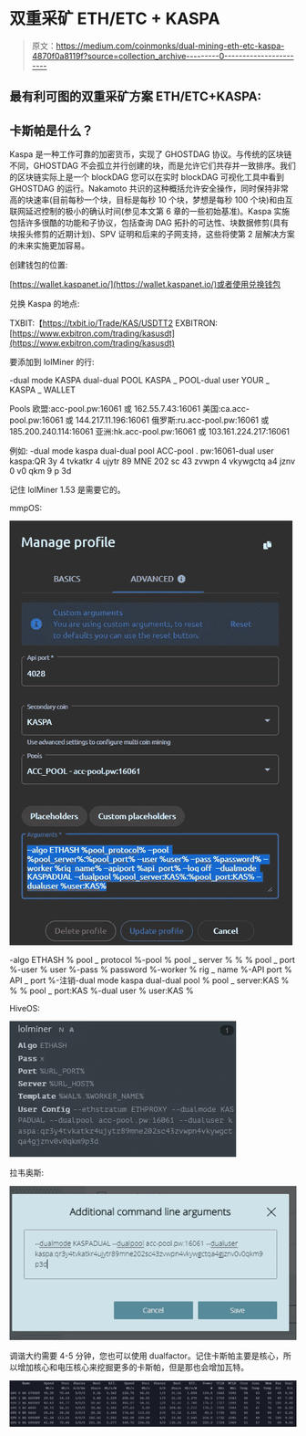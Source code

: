 # 双重采矿 ETH/ETC + KASPA

> 原文：<https://medium.com/coinmonks/dual-mining-eth-etc-kaspa-4870f0a8119f?source=collection_archive---------0----------------------->

## 最有利可图的双重采矿方案 ETH/ETC+KASPA:

## 卡斯帕是什么？

Kaspa 是一种工作可靠的加密货币，实现了 GHOSTDAG 协议。与传统的区块链不同，GHOSTDAG 不会孤立并行创建的块，而是允许它们共存并一致排序。我们的区块链实际上是一个 blockDAG 您可以在实时 blockDAG 可视化工具中看到 GHOSTDAG 的运行。Nakamoto 共识的这种概括允许安全操作，同时保持非常高的块速率(目前每秒一个块，目标是每秒 10 个块，梦想是每秒 100 个块)和由互联网延迟控制的极小的确认时间(参见本文第 6 章的一些初始基准)。Kaspa 实施包括许多很酷的功能和子协议，包括查询 DAG 拓扑的可达性、块数据修剪(具有块报头修剪的近期计划)、SPV 证明和后来的子网支持，这些将使第 2 层解决方案的未来实施更加容易。

创建钱包的位置:

[https://wallet.kaspanet.io/](https://wallet.kaspanet.io/)或者使用兑换钱包

兑换 Kaspa 的地点:

TXBIT:【https://txbit.io/Trade/KAS/USDTT2
EXBITRON:[https://www.exbitron.com/trading/kasusdt](https://www.exbitron.com/trading/kasusdt)

要添加到 lolMiner 的行:

-dual mode KASPA dual-dual POOL KASPA _ POOL-dual user YOUR _ KASPA _ WALLET

Pools
欧盟:acc-pool.pw:16061 或 162.55.7.43:16061
美国:ca.acc-pool.pw:16061 或 144.217.11.196:16061
俄罗斯:ru.acc-pool.pw:16061 或 185.200.240.114:16061
亚洲:hk.acc-pool.pw:16061 或 103.161.224.217:16061

例如:
-dual mode kaspa dual-dual pool ACC-pool . pw:16061-dual user kaspa:QR 3y 4 tvkatkr 4 ujytr 89 MNE 202 sc 43 zvwpn 4 vkywgctq a4 jznv 0 v0 qkm 9 p 3d

记住 lolMiner 1.53 是需要它的。

mmpOS:

![](img/867a20272de4b13d508c40b83339d9c2.png)

-algo ETHASH % pool _ protocol %-pool % pool _ server % % % pool _ port %-user % user %-pass % password %-worker % rig _ name %-API port % API _ port %-注销-dual mode kaspa dual-dual pool % pool _ server:KAS % % % pool _ port:KAS %-dual user % user:KAS %

HiveOS:

![](img/9824f66e07de05a22bae8dbe36bfd260.png)

拉韦奥斯:

![](img/48d62ef7fc00ab5601e58625945d8a9d.png)

调谐大约需要 4-5 分钟，您也可以使用 dualfactor。记住卡斯帕主要是核心，所以增加核心和电压核心来挖掘更多的卡斯帕，但是那也会增加瓦特。

![](img/a4abaaffeec2450177361ff7f506fa43.png)